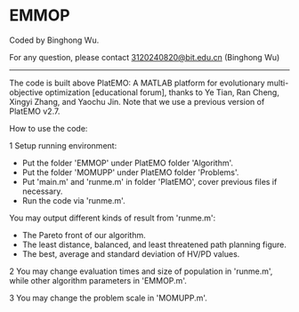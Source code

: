 # EMMOP
Coded by Binghong Wu.

For any question, please contact 3120240820@bit.edu.cn (Binghong Wu)

------

The code is built above PlatEMO: A MATLAB platform for evolutionary multi-objective optimization [educational forum], thanks to Ye Tian, Ran Cheng, Xingyi Zhang, and Yaochu Jin. Note that we use a previous version of PlatEMO v2.7.

How to use the code:

1 Setup running environment: 

- Put the folder 'EMMOP' under PlatEMO folder 'Algorithm'. 
- Put the folder 'MOMUPP' under PlatEMO folder 'Problems'.
- Put 'main.m' and 'runme.m' in folder 'PlatEMO', cover previous files if necessary.
- Run the code via 'runme.m'.

 You may output different kinds of result from 'runme.m':

- The Pareto front of our algorithm.
- The least distance, balanced, and least threatened path planning figure.
- The best, average and standard deviation of HV/PD values.

2 You may change evaluation times and size of population in 'runme.m', while other algorithm parameters in 'EMMOP.m'.

3 You may change the problem scale in 'MOMUPP.m'.
